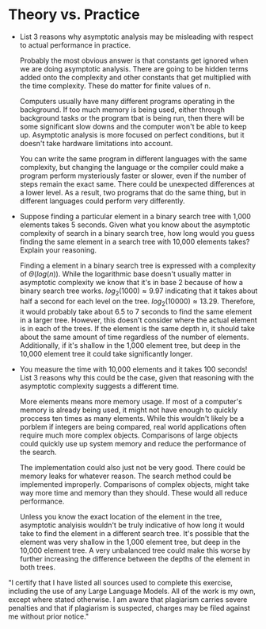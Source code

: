 # Theory vs. Practice

- List 3 reasons why asymptotic analysis may be misleading with respect to
  actual performance in practice.
  
    Probably the most obvious answer is that constants get ignored when
    we are doing asymptotic analysis. There are going to be hidden
    terms added onto the complexity and other constants that get multiplied
    with the time complexity. These do matter for finite values of n.

    Computers usually have many different programs operating in the background.
    If too much memory is being used, either through background tasks or the program
    tbat is being run, then there will be some significant slow downs and the computer
    won't be able to keep up. Asymptotic analysis is more focused on perfect conditions,
    but it doesn't take hardware limitations into account. 

    You can write the same program in different languages with the same complexity,
    but changing the language or the compiler could make a program perform mysteriously
    faster or slower, even if the number of steps remain the exact same. There could
    be unexpected differences at a lower level. As a result, two programs that do the
    same thing, but in different languages could perform very differently. 

- Suppose finding a particular element in a binary search tree with 1,000
  elements takes 5 seconds. Given what you know about the asymptotic complexity
  of search in a binary search tree, how long would you guess finding the same
  element in a search tree with 10,000 elements takes? Explain your reasoning.

    Finding a element in a binary search tree is expressed with a complexity of
    $\Theta(log(n))$. While the logarithmic base doesn't usually matter in asymptotic
    complexity we know that it's in base 2 because of how a binary search tree works.
    $log_2(1000) \approx 9.97$ indicating that it takes about half a second for each level
    on the tree. $log_2(10000) \approx 13.29$. Therefore, it would probably take about
    6.5 to 7 seconds to find the same element in a larger tree. However, this doesn't
    consider where the actual element is in each of the trees. If the element is the
    same depth in, it should take about the same amount of time regardless of the number
    of elements. Additionally, if it's shallow in the 1,000 element tree, but deep in the
    10,000 element tree it could take significantly longer. 

- You measure the time with 10,000 elements and it takes 100 seconds! List 3
  reasons why this could be the case, given that reasoning with the asymptotic
  complexity suggests a different time.

    More elements means more memory usage. If most of a computer's memory is already being
    used, it might not have enough to quickly proccess ten times as many elements. While this
    wouldn't likely be a porblem if integers are being compared, real world applications often
    require much more complex objects. Comparisons of large objects could quickly use up system
    memory and reduce the performance of the search. 

    The implementation could also just not be very good. There could be memory leaks for
    whatever reason. The search method could be implemented improperly. Comparisons of complex
    objects, might take way more time and memory than they should. These would all reduce performance. 

    Unless you know the exact location of the element in the tree, asymptotic analyisis wouldn't be
    truly indicative of how long it would take to find the element in a different search tree. It's
    possible that the element was very shallow in the 1,000 element tree, but deep in the 10,000 element
    tree. A very unbalanced tree could make this worse by further increasing the difference between the
    depths of the element in both trees. 

"I certify that I have listed all sources used to complete this exercise, including the use of any Large Language Models. 
All of the work is my own, except where stated otherwise. I am aware that plagiarism carries severe penalties and that 
if plagiarism is suspected, charges may be filed against me without prior notice."
